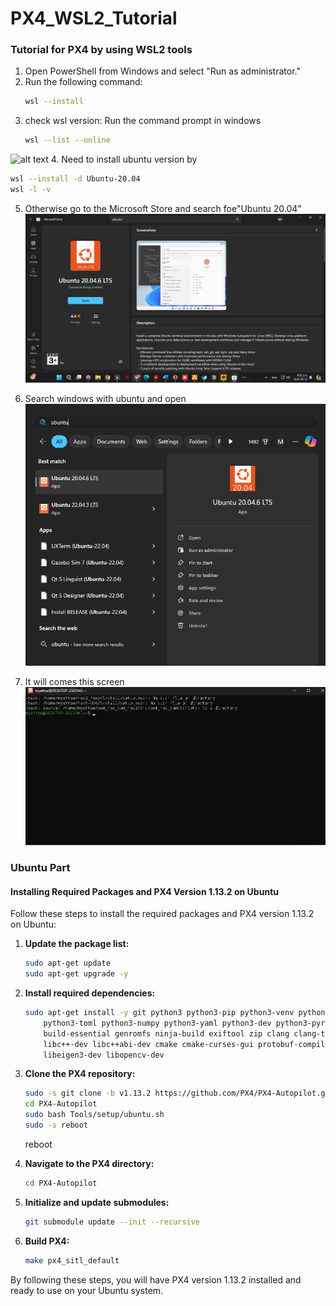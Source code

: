 # PX4_WSL2_Tutorial
### Tutorial for PX4 by using WSL2 tools

1. Open PowerShell from Windows and select "Run as administrator."
2. Run the following command:
   ```sh
   wsl --install 
   ```
3. check wsl version: Run the command prompt in windows
    ```sh
   wsl --list --online 
   ```
![alt text](/img/versions.png "Title")
4. Need to install ubuntu version by
   ```sh
   wsl --install -d Ubuntu-20.04
   wsl -l -v 
   ```

5. Otherwise go to the Microsoft Store and search foe"Ubuntu 20.04"
   ![alt text](/img/MSstore.png "Title")

6. Search windows with ubuntu and open
   ![alt text](/img/WindowsBarUbuntu.png "Title")
7. It will comes this screen
   ![alt text](/img/Ubuntu20.04.png "Title")

### Ubuntu Part
#### Installing Required Packages and PX4 Version 1.13.2 on Ubuntu

Follow these steps to install the required packages and PX4 version 1.13.2 on Ubuntu:

1. **Update the package list:**
    ```sh
    sudo apt-get update
    sudo apt-get upgrade -y
    ```

2. **Install required dependencies:**
    ```sh
    sudo apt-get install -y git python3 python3-pip python3-venv python3-empy \
        python3-toml python3-numpy python3-yaml python3-dev python3-pyros-genmsg \
        build-essential genromfs ninja-build exiftool zip clang clang-tidy \
        libc++-dev libc++abi-dev cmake cmake-curses-gui protobuf-compiler \
        libeigen3-dev libopencv-dev
    ```

3. **Clone the PX4 repository:**
    ```sh
    sudo -s git clone -b v1.13.2 https://github.com/PX4/PX4-Autopilot.git
    cd PX4-Autopilot
    sudo bash Tools/setup/ubuntu.sh
    sudo -s reboot
    ```
    reboot

4. **Navigate to the PX4 directory:**
    ```sh
    cd PX4-Autopilot
    ```

5. **Initialize and update submodules:**
    ```sh
    git submodule update --init --recursive
    ```

6. **Build PX4:**
    ```sh
    make px4_sitl_default
    ```

By following these steps, you will have PX4 version 1.13.2 installed and ready to use on your Ubuntu system.
